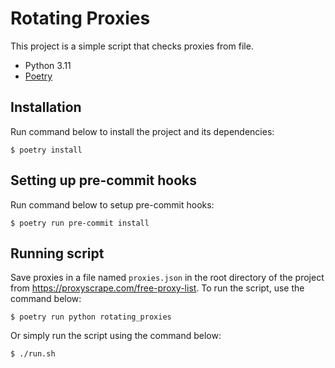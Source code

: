 # Rotating Proxies

This project is a simple script that checks proxies from file.

* Python 3.11
* [Poetry](https://python-poetry.org/) 

## Installation
Run command below to install the project and its dependencies:
```shell
$ poetry install
```

## Setting up pre-commit hooks
Run command below to setup pre-commit hooks:
```shell
$ poetry run pre-commit install
```

## Running script
Save proxies in a file named `proxies.json` in the root directory of the project from https://proxyscrape.com/free-proxy-list.
To run the script, use the command below:
```shell  
$ poetry run python rotating_proxies
```
Or simply run the script using the command below:
```shell
$ ./run.sh
```
